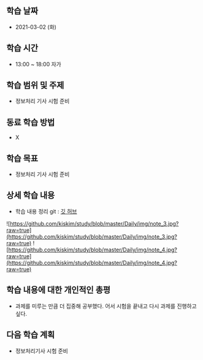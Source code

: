 학습 날짜
---
+ 2021-03-02 (화)

학습 시간
---
+ 13:00 ~ 18:00 자가

학습 범위 및 주제
---
+ 정보처리 기사 시험 준비

동료 학습 방법
---
+ X

학습 목표
---
+ 정보처리 기사 시험 준비

상세 학습 내용
---
+ 학습 내용 정리 git : [깃 허브](https://github.com/kiskim/study)   

![https://github.com/kiskim/study/blob/master/Daily/img/note_3.jpg?raw=true](https://github.com/kiskim/study/blob/master/Daily/img/note_3.jpg?raw=true)
![https://github.com/kiskim/study/blob/master/Daily/img/note_4.jpg?raw=true](https://github.com/kiskim/study/blob/master/Daily/img/note_4.jpg?raw=true)

학습 내용에 대한 개인적인 총평
---
+ 과제를 미루는 만큼 더 집중해 공부했다. 어서 시험을 끝내고 다시 과제를 진행하고 싶다.

다음 학습 계획
---
+ 정보처리기사 시험 준비